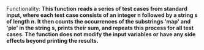 Functionality: **This function reads a series of test cases from standard input, where each test case consists of an integer n followed by a string s of length n. It then counts the occurrences of the substrings 'map' and 'pie' in the string s, prints their sum, and repeats this process for all test cases. The function does not modify the input variables or have any side effects beyond printing the results.**